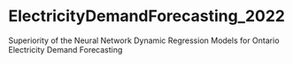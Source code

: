 # ElectricityDemandForecasting_2022
Superiority of the Neural Network Dynamic Regression Models for Ontario Electricity Demand Forecasting
